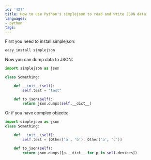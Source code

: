 ```yaml
---
id: '427'
title: How to use Python's simplejson to read and write JSON data
languages:
- python
tags:
---
```

First you need to install simplejson:


```python
easy_install simplejson
```
    

Now you can dump data to JSON:


```python
import simplejson as json

class Something:

    def __init__(self):
        self.test = "test"

    def to_json(self):
        return json.dumps(self.__dict__)
```
    

Or if you have complex objects:


```python
import simplejson as json
class Something:

    def __init__(self):
        self.test = [Other('a', 'b'), Other('a', 'c')]

    def to_json(self):
        return json.dumps([p.__dict__ for p in self.devices])
```
    

